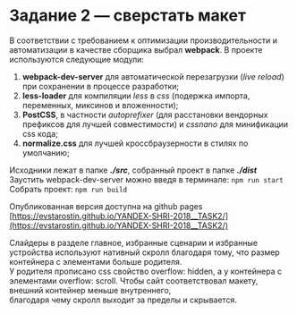 # Задание 2 — сверстать макет

В соответствии с требованием к оптимизации производительности и автоматизации в качестве сборщика выбрал **webpack**. 
В проекте используются следующие модули:  
1. **webpack-dev-server** для автоматической перезагрузки (*live reload*) при сохранении в процессе разработки;
2. **less-loader** для компиляции *less* в *css* (подержка импорта, переменных, миксинов и вложенности);
3. **PostCSS**, в частности *autoprefixer* (для расстановки вендорных префиксов для лучшей совместимости) и *cssnano* для минификации css кода;
4. **normalize.css** для лучшей кроссбраузерности в стилях по умолчанию;

Исходники лежат в папке ***./src***, собранный проект в папке ***./dist***  
Заустить webpack-dev-server можно введя в терминале: `npm run start`   
Собрать проект: `npm run build`    

Опубликованная версия доступна на github pages [https://evstarostin.github.io/YANDEX-SHRI-2018__TASK2/](https://evstarostin.github.io/YANDEX-SHRI-2018__TASK2/) 

Слайдеры в разделе главное, избранные сценарии и избранные устройства используют нативный скролл благодаря тому, что размер контейнера с элементами больше родителя.  
У родителя прописано css свойство overflow: hidden, а у контейнера с элементами overflow: scroll. Чтобы сайт соответствовал макету, внешний контейнер меньше внутреннего,   
благодаря чему скролл выходит за пределы и скрывается.